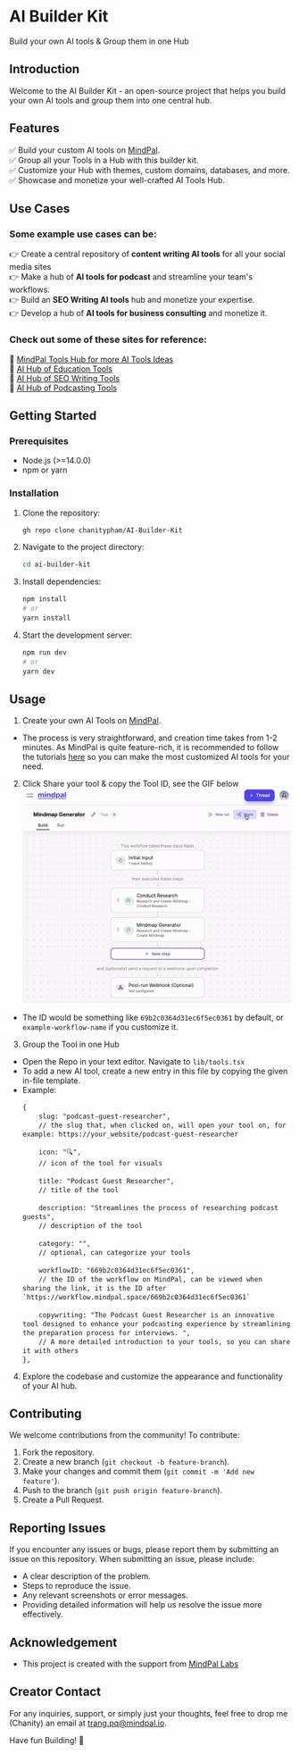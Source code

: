 # AI Builder Kit
Build your own AI tools & Group them in one Hub

## Introduction
Welcome to the AI Builder Kit - an open-source project that helps you build your own AI tools and group them into one central hub. 

## Features
✅ Build your custom AI tools on [MindPal](https://mindpal.space/).<br>
✅ Group all your Tools in a Hub with this builder kit. <br>
✅ Customize your Hub with themes, custom domains, databases, and more. <br>
✅ Showcase and monetize your well-crafted AI Tools Hub. <br>

## Use Cases
### Some example use cases can be:
👉 Create a central repository of **content writing AI tools** for all your social media sites<br>
👉 Make a hub of **AI tools for podcast** and streamline your team's workflows.<br>
👉 Build an **SEO Writing AI tools** hub and monetize your expertise.<br>
👉 Develop a hub of **AI tools for business consulting** and monetize it.<br>
### Check out some of these sites for reference:
🔗 [MindPal Tools Hub for more AI Tools Ideas](https://mindpal.space/workflow)<br>
🔗 [AI Hub of Education Tools](https://edu.freeaitools.tech/)<br>
🔗 [AI Hub of SEO Writing Tools](https://seo.freeaitools.tech/)<br>
🔗 [AI Hub of Podcasting Tools](https://podcast.freeaitools.tech/)<br>

## Getting Started

### Prerequisites
- Node.js (>=14.0.0)
- npm or yarn

### Installation

1. Clone the repository:

    ```bash
    gh repo clone chanitypham/AI-Builder-Kit
    ```

2. Navigate to the project directory:

    ```bash
    cd ai-builder-kit
    ```

3. Install dependencies:

    ```bash
    npm install
    # or
    yarn install
    ```

4. Start the development server:

    ```bash
    npm run dev
    # or
    yarn dev
    ```

## Usage

1. Create your own AI Tools on [MindPal](https://mindpal.space/). 
- The process is very straightforward, and creation time takes from 1-2 minutes. As MindPal is quite feature-rich, it is recommended to follow the tutorials [here](https://www.youtube.com/watch?v=CcXvHkBQuSE) so you can make the most customized AI tools for your need.

2. Click Share your tool & copy the Tool ID, see the GIF below
![How to Share Your Tool](public/AIHub.gif)
- The ID would be something like `69b2c0364d31ec6f5ec0361` by default, or `example-workflow-name` if you customize it.

3. Group the Tool in one Hub
- Open the Repo in your text editor. Navigate to `lib/tools.tsx`
- To add a new AI tool, create a new entry in this file by copying the given in-file template. 
- Example:
    ```
    {
        slug: "podcast-guest-researcher", 
        // the slug that, when clicked on, will open your tool on, for example: https://your_website/podcast-guest-researcher

        icon: "🔍", 
        // icon of the tool for visuals

        title: "Podcast Guest Researcher", 
        // title of the tool

        description: "Streamlines the process of researching podcast guests", 
        // description of the tool

        category: "", 
        // optional, can categorize your tools

        workflowID: "669b2c0364d31ec6f5ec0361", 
        // the ID of the workflow on MindPal, can be viewed when sharing the link, it is the ID after `https://workflow.mindpal.space/669b2c0364d31ec6f5ec0361` 

        copywriting: "The Podcast Guest Researcher is an innovative tool designed to enhance your podcasting experience by streamlining the preparation process for interviews. ", 
        // A more detailed introduction to your tools, so you can share it with others
    }, 
    ```

4. Explore the codebase and customize the appearance and functionality of your AI hub.

## Contributing

We welcome contributions from the community! To contribute:

1. Fork the repository.
2. Create a new branch (`git checkout -b feature-branch`).
3. Make your changes and commit them (`git commit -m 'Add new feature'`).
4. Push to the branch (`git push origin feature-branch`).
5. Create a Pull Request.

## Reporting Issues
If you encounter any issues or bugs, please report them by submitting an issue on this repository. When submitting an issue, please include:
- A clear description of the problem.
- Steps to reproduce the issue.
- Any relevant screenshots or error messages.
- Providing detailed information will help us resolve the issue more effectively.

## Acknowledgement
- This project is created with the support from [MindPal Labs](https://mindpal.space/)

## Creator Contact
For any inquiries, support, or simply just your thoughts, feel free to drop me (Chanity) an email at [trang.pq@mindpal.io](mailto:trang.pq@mindpal.io).

Have fun Building! 🥳